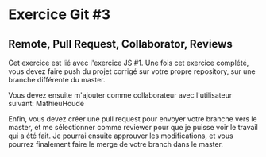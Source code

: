 # Exercice Git #3
## Remote, Pull Request, Collaborator, Reviews

Cet exercice est lié avec l'exercice JS #1.
Une fois cet exercice complété, vous devez faire push du projet corrigé sur votre propre repository, sur une branche différente du master.

Vous devez ensuite m'ajouter comme collaborateur avec l'utilisateur suivant: MathieuHoude

Enfin, vous devez créer une pull request pour envoyer votre branche vers le master, et me sélectionner comme reviewer pour que je puisse voir le travail qui a été fait. Je pourrai ensuite approuver les modifications, et vous pourrez finalement faire le merge de votre branch dans le master.


